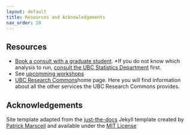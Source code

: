 ```yaml
---
layout: default
title: Resources and Acknowledgements
nav_order: 20
---
```

## Resources
<ul>
<li><a href="https://libcal.library.ubc.ca/appointments/research_commons" target=_blank">Book a consult with a graduate student</a>. *If you do not know which analysis to run, <a href="https://www.stat.ubc.ca/how-can-you-get-help-your-data" target="_blank">consult the UBC Statistics Department</a> first.</li> 
<li>See <a href="https://researchcommons.library.ubc.ca/workshops/" target="_blank">upcomming workshops</a>
<li><a href="https://researchcommons.library.ubc.ca/" target="_blank">UBC Research Commons</a>home page. Here you will find information about all the other services the UBC Research Commons provides.</li>
</ul>



## Acknowledgements

Site template adapted from the [just-the-docs](https://github.com/pmarsceill/just-the-docs) Jekyll template created by [Patrick Marsceil](https://github.com/pmarsceill) and available under the [MIT License](http://opensource.org/licenses/MIT)
